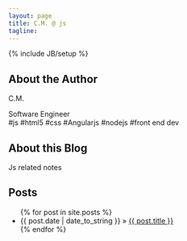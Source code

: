 ```yaml
---
layout: page
title: C.M. @ js
tagline: 
---
```

{% include JB/setup %}

## About the Author

<span class='red'>C</span>.M.

Software Engineer <a href='mailto:mcrichard.buaa@gmail.com'><i class='fa fa-send'></i></a> <a href='//github.com/charles-ma' target='_blank'><i class='fa fa-github-alt'></i></a> <a href='//twitter.com/intent/user?screen_name=CharlesRMa' target='_blank'><i class='fa fa-twitter'></i></a>
<br>#js #html5 #css #Angularjs #nodejs #front end dev

## About this Blog

Js related notes

## Posts

<ul class="posts">
  {% for post in site.posts %}
    <li><span>{{ post.date | date_to_string }}</span> &raquo; <a href="{{ BASE_PATH }}{{ post.url }}">{{ post.title }}</a></li>
  {% endfor %}
</ul>

